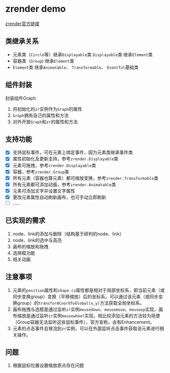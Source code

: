 # zrender demo
[zrender官方链接](https://ecomfe.github.io/zrender-doc/public/)
## 类继承关系
- 元素类（`Circle`等）继承`Displayable`类
`Displayable`类 继承`Element`类
- 容器类（`Group`) 继承`Element`类
- `Element`类 继承`Animatable`、 `Transformable`、 `Eventful`基础类
## 组件封装
封装组件Graph
1. 将初始化的`zr`实例作为`Graph`的属性
2. `Graph`拥有自己的属性和方法
3. 对外开放`Graph`和`zr`的属性和方法
## 支持功能
- [x] 支持鼠标事件，可在元素上绑定事件，因为元素类继承事件类
- [x] 属性初始化及更新支持，参考`zrender.Displayable`类
- [x] 元素可拖拽，参考`zrender.Displayable`类
- [x] 容器，参考`zrender.Group`类
- [x] 所有元素（容器也算元素）都可缩放变换，参考`zrender.Transformable`类
- [x] 所有元素都可添加动画，参考`zrender.Animatable`类
- [x] 元素可添加文字并设置文字属性
- [x] 更改元素属性自动刷新画布，也可手动立即刷新
- [ ] ……
## 已实现的需求
1. node、link的添加与删除（结构基于研判的node、link）
2. node、link的选中与高亮
3. 画布的缩放和拖拽
4. 选择框功能
5. 相关动画

## 注意事项
1. 元素的`position`属性和`shape.cx`属性都是相对于局部坐标系，即当前元素（或同步变换group）变换（平移缩放）后的坐标系，可以通过该元素（或同步变换group）的`transformCoordToGlobal(x,y)`方法获取全局坐标系。
2. 画布拖拽与选框是通过监听`zr`实例`mousedown`、`mousemove`、`mouseup`实现，画布缩放是通过监听`zr`实例`mousewheel`实现，相比较添加元素的方法较为简便（Group容器无法监听这些鼠标事件）。官方宣称，会有Enhancement。
3. 元素的点击事件会冒泡到`zr`实例，可以在外面监听点击事件获取该元素进行相关操作。
## 问题
1. 根据鼠标位置设置缩放原点存在问题